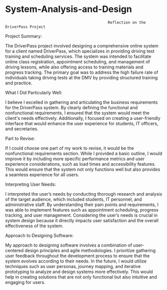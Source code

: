 # System-Analysis-and-Design
                                                  Reflection on the DriverPass Project

Project Summary:

The DriverPass project involved designing a comprehensive online system for a client named DriverPass, which specializes in providing driving test training and scheduling services. The system was intended to facilitate online class registration, appointment scheduling, and management of driving lessons, while also offering access to training materials and progress tracking. The primary goal was to address the high failure rate of individuals taking driving tests at the DMV by providing structured training and practice.

What I Did Particularly Well:

I believe I excelled in gathering and articulating the business requirements for the DriverPass system. By clearly defining the functional and nonfunctional requirements, I ensured that the system would meet the client's needs effectively. Additionally, I focused on creating a user-friendly interface that would enhance the user experience for students, IT officers, and secretaries.

Part to Revise:

If I could choose one part of my work to revise, it would be the nonfunctional requirements section. While I provided a basic outline, I would improve it by including more specific performance metrics and user experience considerations, such as load times and accessibility features. This would ensure that the system not only functions well but also provides a seamless experience for all users.

Interpreting User Needs:

I interpreted the user’s needs by conducting thorough research and analysis of the target audience, which included students, IT personnel, and administrative staff. By understanding their pain points and requirements, I was able to implement features such as appointment scheduling, progress tracking, and user management. Considering the user’s needs is crucial in system design because it directly impacts user satisfaction and the overall effectiveness of the system.

Approach to Designing Software:

My approach to designing software involves a combination of user-centered design principles and agile methodologies. I prioritize gathering user feedback throughout the development process to ensure that the system evolves according to their needs. In the future, I would utilize techniques such as user personas, journey mapping, and iterative prototyping to analyze and design systems more effectively. This would help in creating solutions that are not only functional but also intuitive and engaging for users.
